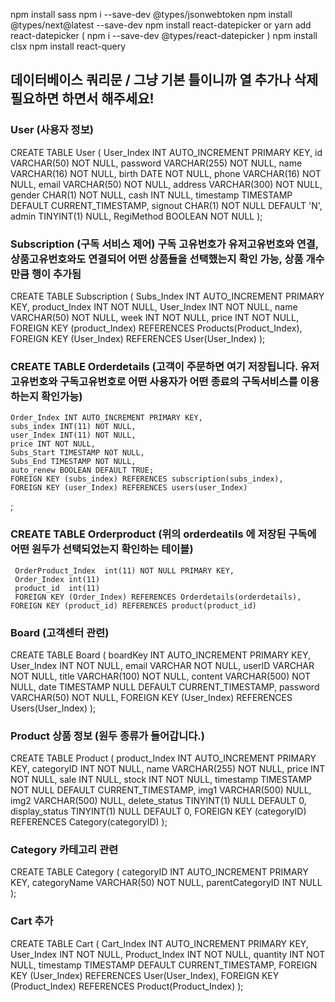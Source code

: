 npm install sass
npm i --save-dev @types/jsonwebtoken
npm install @types/next@latest --save-dev
npm install react-datepicker or yarn add react-datepicker ( npm i --save-dev @types/react-datepicker  )
npm install clsx
npm install react-query

## 데이터베이스 쿼리문 / 그냥 기본 틀이니까 열 추가나 삭제 필요하면 하면서 해주세요!

### User (사용자 정보)
CREATE TABLE User (
    User_Index INT AUTO_INCREMENT PRIMARY KEY,
    id VARCHAR(50) NOT NULL,
    password VARCHAR(255) NOT NULL,
    name VARCHAR(16) NOT NULL,
    birth DATE NOT NULL,
    phone VARCHAR(16) NOT NULL,
    email VARCHAR(50) NOT NULL,
    address VARCHAR(300) NOT NULL,
    gender CHAR(1) NOT NULL,
    cash INT NULL,
    timestamp TIMESTAMP DEFAULT CURRENT_TIMESTAMP,
    signout CHAR(1) NOT NULL DEFAULT 'N',
    admin TINYINT(1) NULL,
    RegiMethod BOOLEAN NOT NULL
);

### Subscription (구독 서비스 제어) 구독 고유번호가 유저고유번호와 연결, 상품고유번호와도 연결되어 어떤 상품들을 선택했는지 확인 가능, 상품 개수만큼 행이 추가됨
CREATE TABLE Subscription (
    Subs_Index INT AUTO_INCREMENT PRIMARY KEY,
    product_Index INT NOT NULL,
    User_Index INT NOT NULL,
    name VARCHAR(50) NOT NULL,
    week INT NOT NULL,
    price INT NOT NULL,
    FOREIGN KEY (product_Index) REFERENCES Products(Product_Index),
    FOREIGN KEY (User_Index) REFERENCES User(User_Index)
);

<!-- ### Order (고객이 주문하면 여기 저장됩니다.) 유저고유번호와 구독고유번호로 어떤 사용자가 어떤 종료의 구독서비스를 이용하는지 확인가능
CREATE TABLE Order (
    Order_Index INT AUTO_INCREMENT PRIMARY KEY,
    Subs_Index_Subscription INT NOT NULL,
    User_Index INT NOT NULL,
    Subs_Index_Order INT NOT NULL,
    price INT NOT NULL,
    Subs_Start TIMESTAMP NOT NULL,
    Subs_End TIMESTAMP NOT NULL,
    timestamp TIMESTAMP DEFAULT CURRENT_TIMESTAMP,
    name VARCHAR(16) NOT NULL,
    address VARCHAR(300) NOT NULL,
    zipCode VARCHAR(8) NOT NULL,
    tel VARCHAR(16) NOT NULL,
    req VARCHAR(300) NULL,
    status INT DEFAULT 0,
    FOREIGN KEY (Subs_Index_Subscription) REFERENCES Subscription(Subs_Index),
    FOREIGN KEY (User_Index) REFERENCES User(User_Index),
    FOREIGN KEY (Subs_Index_Order) REFERENCES Subscription(Subs_Index)
); -->

### CREATE TABLE Orderdetails (고객이 주문하면 여기 저장됩니다. 유저고유번호와 구독고유번호로 어떤 사용자가 어떤 종료의 구독서비스를 이용하는지 확인가능)
    Order_Index INT AUTO_INCREMENT PRIMARY KEY,
    subs_index INT(11) NOT NULL,
    user_Index INT(11) NOT NULL,
    price INT NOT NULL,
    Subs_Start TIMESTAMP NOT NULL,
    Subs_End TIMESTAMP NOT NULL,
    auto_renew BOOLEAN DEFAULT TRUE;
    FOREIGN KEY (subs_index) REFERENCES subscription(subs_index),
    FOREIGN KEY (user_Index) REFERENCES users(user_Index)
;


### CREATE TABLE Orderproduct (위의 orderdeatils 에 저장된 구독에 어떤 원두가 선택되었는지 확인하는 테이블)
     OrderProduct_Index  int(11) NOT NULL PRIMARY KEY,
     Order_Index int(11)
     product_id  int(11)
     FOREIGN KEY (Order_Index) REFERENCES Orderdetails(orderdetails),
    FOREIGN KEY (product_id) REFERENCES product(product_id)

### Board (고객센터 관련)
CREATE TABLE Board (
    boardKey INT AUTO_INCREMENT PRIMARY KEY,
    User_Index INT NOT NULL,
    email VARCHAR NOT NULL,
    userID VARCHAR NOT NULL,
    title VARCHAR(100) NOT NULL,
    content VARCHAR(500) NOT NULL,
    date TIMESTAMP NULL DEFAULT CURRENT_TIMESTAMP,
    password VARCHAR(50) NOT NULL,
    FOREIGN KEY (User_Index) REFERENCES Users(User_Index)
);

### Product 상품 정보 (원두 종류가 들어갑니다.)
CREATE TABLE Product (
    product_Index INT AUTO_INCREMENT PRIMARY KEY,
    categoryID INT NOT NULL,
    name VARCHAR(255) NOT NULL,
    price INT NOT NULL,
    sale INT NULL,
    stock INT NOT NULL,
    timestamp TIMESTAMP NOT NULL DEFAULT CURRENT_TIMESTAMP,
    img1 VARCHAR(500) NULL,
    img2 VARCHAR(500) NULL,
    delete_status TINYINT(1) NULL DEFAULT 0,
    display_status TINYINT(1) NULL DEFAULT 0,
    FOREIGN KEY (categoryID) REFERENCES Category(categoryID)
);

### Category 카테고리 관련
CREATE TABLE Category (
    categoryID INT AUTO_INCREMENT PRIMARY KEY,
    categoryName VARCHAR(50) NOT NULL,
    parentCategoryID INT NULL
);

### Cart 추가
CREATE TABLE Cart (
    Cart_Index INT AUTO_INCREMENT PRIMARY KEY,
    User_Index INT NOT NULL,
    Product_Index INT NOT NULL,
    quantity INT NOT NULL,
    timestamp TIMESTAMP DEFAULT CURRENT_TIMESTAMP,
    FOREIGN KEY (User_Index) REFERENCES User(User_Index),
    FOREIGN KEY (Product_Index) REFERENCES Product(Product_Index)
);